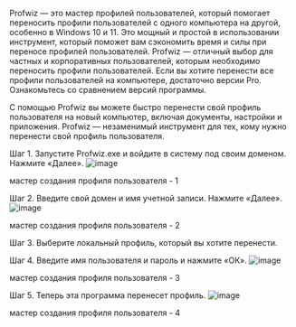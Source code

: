 Profwiz — это мастер профилей пользователей, который помогает переносить профили пользователей с одного компьютера на другой, особенно в Windows 10 и 11. Это мощный и простой в использовании инструмент, который поможет вам сэкономить время и силы при переносе профилей пользователей. Profwiz — отличный выбор для частных и корпоративных пользователей, которым необходимо переносить профили пользователей. Если вы хотите перенести все профили пользователей на компьютере, достаточно версии Pro. Ознакомьтесь со сравнением версий программы.

С помощью Profwiz вы можете быстро перенести свой профиль пользователя на новый компьютер, включая документы, настройки и приложения. Profwiz — незаменимый инструмент для тех, кому нужно перенести свой профиль пользователя.

Шаг 1. Запустите Profwiz.exe и войдите в систему под своим доменом. Нажмите «Далее».
![image](https://github.com/user-attachments/assets/fa2df838-5e5a-45c5-8992-4741dbf337b0)

мастер создания профиля пользователя - 1

Шаг 2. Введите свой домен и имя учетной записи. Нажмите «Далее».
![image](https://github.com/user-attachments/assets/0754057c-1343-4038-bba6-78e45b8e6547)

мастер создания профиля пользователя - 2

Шаг 3. Выберите локальный профиль, который вы хотите перенести.

Шаг 4. Введите имя пользователя и пароль и нажмите «ОК».
![image](https://github.com/user-attachments/assets/b7131546-eb2b-487c-8ed4-1a5aa1834e49)

мастер создания профиля пользователя - 3

Шаг 5. Теперь эта программа перенесет профиль.
![image](https://github.com/user-attachments/assets/b2fb0193-5f08-4595-951e-d54068fbebe3)

мастер создания профиля пользователя - 4
